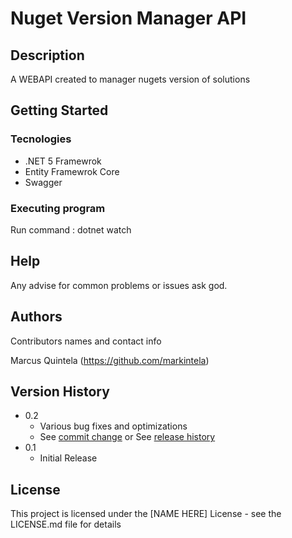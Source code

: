 # Nuget Version Manager API

## Description

A WEBAPI created to manager nugets version of solutions

## Getting Started

### Tecnologies
* .NET 5 Framewrok
* Entity Framewrok Core
* Swagger

### Executing program

Run command : dotnet watch

## Help

Any advise for common problems or issues ask god.

## Authors

Contributors names and contact info

Marcus Quintela (https://github.com/markintela) 


## Version History

* 0.2
    * Various bug fixes and optimizations
    * See [commit change]() or See [release history]()
* 0.1
    * Initial Release

## License

This project is licensed under the [NAME HERE] License - see the LICENSE.md file for details



